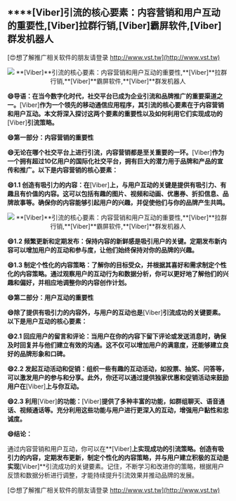 ## ****[Viber]**引流的核心要素：内容营销和用户互动的重要性,**[Viber]**拉群行销,**[Viber]**霸屏软件,**[Viber]**群发机器人**

[😍想了解推广相关软件的朋友请登录 http://www.vst.tw](http://www.vst.tw)

 <center><img src="https://vst.tw/MP4/tuiguang/png/5.png" alt="**[Viber]**引流的核心要素：内容营销和用户互动的重要性,**[Viber]**拉群行销,**[Viber]**霸屏软件,**[Viber]**群发机器人"></center>

**😄导语：在当今数字化时代，社交平台已成为企业引流和品牌推广的重要渠道之一。**[Viber]**作为一个领先的移动通信应用程序，其引流的核心要素在于内容营销和用户互动。本文将深入探讨这两个要素的重要性以及如何利用它们实现成功的**[Viber]**引流策略。**

**😄第一部分：内容营销的重要性**

**😄无论在哪个社交平台上进行引流，内容营销都是至关重要的一环。**[Viber]**作为一个拥有超过10亿用户的国际化社交平台，拥有巨大的潜力用于品牌和产品的宣传和推广。以下是内容营销的核心要素：**

**😄1.1 创造有吸引力的内容：在**[Viber]**上，与用户互动的关键是提供有吸引力、有趣且有价值的内容。这可以包括有趣的图片、视频和动画、优惠券、折扣信息、品牌故事等。确保你的内容能够引起用户的兴趣，并促使他们与你的品牌产生共鸣。**

 <center><img src="https://vst.tw/MP4/tuiguang/png/2.png" alt="**[Viber]**引流的核心要素：内容营销和用户互动的重要性,**[Viber]**拉群行销,**[Viber]**霸屏软件,**[Viber]**群发机器人"></center>

**😄1.2 频繁更新和定期发布：保持内容的新鲜感是吸引用户的关键。定期发布新内容可以增加用户的互动和参与度，让他们始终保持对你的品牌的兴趣。**

**😄1.3 制定个性化的内容策略：了解你的目标受众，并根据其喜好和需求制定个性化的内容策略。通过观察用户的互动行为和数据分析，你可以更好地了解他们的兴趣和偏好，并相应地调整你的内容创作计划。**

**😄第二部分：用户互动的重要性**

**😄除了提供有吸引力的内容外，与用户的互动也是**[Viber]**引流成功的关键要素。以下是用户互动的核心要素：**

**😄2.1 回应用户的留言和评论：当用户在你的内容下留下评论或发送消息时，确保及时回复并与他们建立有效的沟通。这不仅可以增加用户的满意度，还能够建立良好的品牌形象和口碑。**

**😄2.2 发起互动活动和促销：组织一些有趣的互动活动，如投票、抽奖、问答等，可以激发用户的参与和分享。此外，你还可以通过提供独家优惠和促销活动来鼓励用户在**[Viber]**上与你互动。**

**😄2.3 利用**[Viber]**的功能：**[Viber]**提供了多种丰富的功能，如群组聊天、语音通话、视频通话等。充分利用这些功能与用户进行更深入的互动，增强用户黏性和忠诚度。**

**😄结论：**

通过内容营销和用户互动，你可以在**[Viber]**上实现成功的引流策略。创造有吸引力的内容，定期发布更新，制定个性化的内容策略，并与用户建立积极的互动是实现**[Viber]**引流成功的关键要素。记住，不断学习和改进你的策略，根据用户反馈和数据分析进行调整，才能持续提升引流效果并推动品牌的发展。

[😍想了解推广相关软件的朋友请登录 http://www.vst.tw](http://www.vst.tw)



